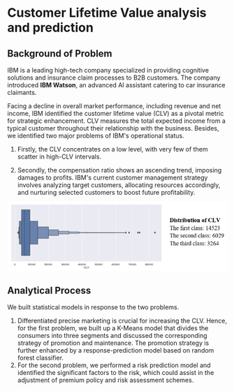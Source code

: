# Customer Lifetime Value analysis and prediction

## Background of Problem

IBM is a leading high-tech company specialized in providing cognitive solutions and insurance claim processes to B2B customers. The company introduced **IBM Watson**, an advanced AI assistant catering to car insurance claimants.

Facing a decline in overall market performance, including revenue and net income, IBM identified the customer lifetime value (CLV) as a pivotal metric for strategic enhancement. CLV measures the total expected income from a typical customer throughout their relationship with the business. Besides, we identified two major problems of IBM's operational status. 

1. Firstly, the CLV concentrates on a low level, with very few of them scatter in high-CLV intervals. 

2. Secondly, the compensation ratio shows an ascending trend, imposing damages to profits.
IBM's current customer management strategy involves analyzing target customers, allocating resources accordingly, and nurturing selected customers to boost future profitability.

![](https://github.com/rsm-mec014/customer-lifetime-value-analysis-and-prediction/blob/11e666e38f58595fb64b898b1c61615ea992ab8a/figures/Screenshot%202024-02-04%20205323.png)

## Analytical Process

We built statistical models in response to the two problems. 
1. Differentiated precise marketing is crucial for increasing the CLV. Hence, for the first problem, we built up a K-Means model that divides the consumers into three segments and discussed the corresponding strategy of promotion and maintenance. The promotion strategy is further enhanced by a response-prediction model based on random forest classifier.
2. For the second problem, we performed a risk prediction model and identified the significant factors to the risk, which could assist in the adjustment of premium policy and risk assessment schemes.
